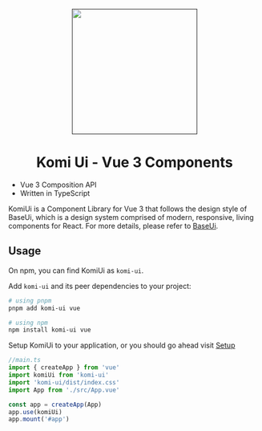 <p align="center">
  <a href="">
    <img width="250px" src="https://kamikore.top/image/upload/10731096/komi-logo.svg">
  </a>
</p>


<h1 align="center">Komi Ui - Vue 3 Components</h1>

* Vue 3 Composition API
* Written in TypeScript

KomiUi is a Component Library for Vue 3 that follows the design style of BaseUi, which is a design system comprised of modern, responsive, living components for React. For more details, please refer to [BaseUi](https://baseweb.design).



## Usage

On npm, you can find KomiUi as `komi-ui`.

Add `komi-ui` and its peer dependencies to your project:

```bash
# using pnpm
pnpm add komi-ui vue

# using npm
npm install komi-ui vue
```

Setup KomiUi to your application, or you should go ahead visit [Setup]()

```ts
//main.ts
import { createApp } from 'vue'
import komiUi from 'komi-ui'
import 'komi-ui/dist/index.css'
import App from './src/App.vue'

const app = createApp(App)
app.use(komiUi)
app.mount('#app')
```